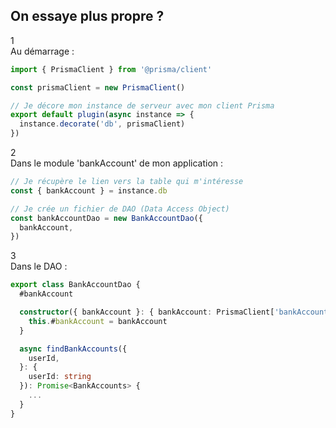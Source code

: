 ## On essaye plus propre ?

<div class="grid gap-6 relative" style="grid-template-columns: 1fr 1fr;">

<div>

<!-- Col 1 -->
<div v-click>
<div
  class="absolute top-1 left-80 px-4 py-3 border rounded-full text-white bg-orange-300 shadow"
  style="z-index: 1;"
>
  1
</div>

<div class="mb-2">
  Au démarrage&nbsp;:
</div>

```typescript
import { PrismaClient } from '@prisma/client'

const prismaClient = new PrismaClient()

// Je décore mon instance de serveur avec mon client Prisma
export default plugin(async instance => {
  instance.decorate('db', prismaClient)
})
```
</div>

<div v-click>
<div
  class="absolute top-65 left-85 px-4 py-3 border rounded-full text-white bg-orange-300 shadow"
  style="z-index: 1;"
>
  2
</div>

<div class="mt-5 mb-2">
  Dans le module 'bankAccount' de mon application&nbsp;:
</div>

```typescript
// Je récupère le lien vers la table qui m'intéresse
const { bankAccount } = instance.db

// Je crée un fichier de DAO (Data Access Object)
const bankAccountDao = new BankAccountDao({
  bankAccount,
})
```
</div>
</div>

<!-- Col 2 -->
<div v-click>
<div
  class="absolute top-1 left-180 px-4 py-3 border rounded-full text-white bg-orange-300 shadow"
  style="z-index: 1;"
>
  3
</div>

<div class="mb-2">
  Dans le DAO :
</div>

```typescript
export class BankAccountDao {
  #bankAccount

  constructor({ bankAccount }: { bankAccount: PrismaClient['bankAccount'] }) {
    this.#bankAccount = bankAccount
  }

  async findBankAccounts({
    userId,
  }: {
    userId: string
  }): Promise<BankAccounts> {
    ...
  }
}
```
</div>

</div>
